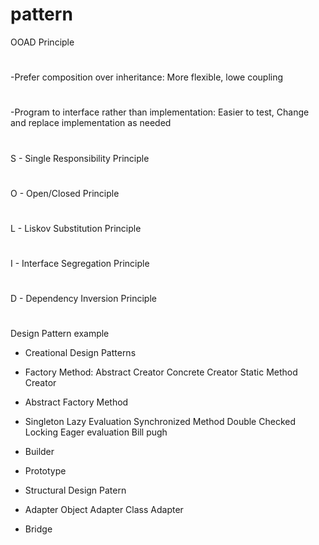 # pattern

OOAD Principle
#
-Prefer composition over inheritance: More flexible, lowe coupling
#
-Program to interface rather than implementation: Easier to test, Change and replace implementation as needed

#
S - Single Responsibility Principle
#
O - Open/Closed Principle
#
L - Liskov Substitution Principle
#
I - Interface Segregation Principle
#
D - Dependency Inversion Principle

#
Design Pattern example

* Creational Design Patterns
- Factory Method: 
Abstract Creator
Concrete Creator
Static Method Creator

- Abstract Factory Method

- Singleton
Lazy Evaluation
Synchronized Method
Double Checked Locking
Eager evaluation
Bill pugh

- Builder

- Prototype

* Structural Design Patern

- Adapter
Object Adapter
Class Adapter

- Bridge


